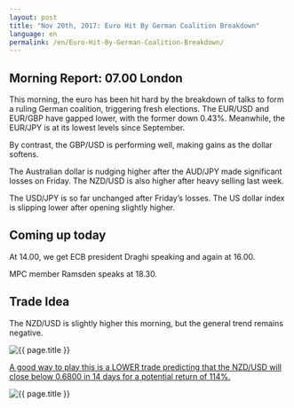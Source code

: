 ```yaml
---
layout: post
title: "Nov 20th, 2017: Euro Hit By German Coalition Breakdown"
language: en
permalink: /en/Euro-Hit-By-German-Coalition-Breakdown/
---
```

## Morning Report: 07.00 London

This morning, the euro has been hit hard by the breakdown of talks to form a ruling German coalition, triggering fresh elections. The EUR/USD and EUR/GBP have gapped lower, with the former down 0.43%. Meanwhile, the EUR/JPY is at its lowest levels since September. 

By contrast, the GBP/USD is performing well, making gains as the dollar softens. 

The Australian dollar is nudging higher after the AUD/JPY made significant losses on Friday. The NZD/USD is also higher after heavy selling last week. 

The USD/JPY is so far unchanged after Friday’s losses. The US dollar index is slipping lower after opening slightly higher. 

## Coming up today 

At 14.00, we get ECB president Draghi speaking and again at 16.00. 

MPC member Ramsden speaks at 18.30. 

## Trade Idea

The NZD/USD is slightly higher this morning, but the general trend remains negative. 

<img class="post-image" src="{{ site.url }}/images/nov/2017-11-20_07-12-01.jpg" alt="{{ page.title }}" title="{{ page.title }}">

<a href="%LINK%%?currency=GBP&market=forex&underlying=frxNZDUSD&formname=higherlower&duration_amount=14&duration_units=d&amount=10&amount_type=payout&expiry_type=duration&barrier=0.6800" target="_blank">A good way to play this is a LOWER trade predicting that the NZD/USD will close below 0.6800 in 14 days for a potential return of 114%.</a>

<img class="post-image" src="{{ site.url }}/images/nov/2017-11-20_07-13-22.jpg" alt="{{ page.title }}" title="{{ page.title }}">
